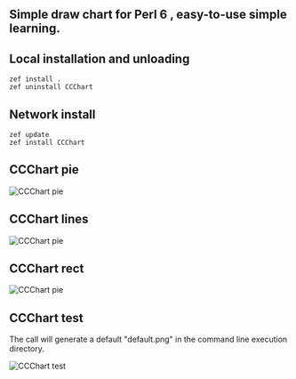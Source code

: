 ## Simple draw chart for Perl 6 , easy-to-use simple learning.



## Local installation and unloading

```shell
zef install .
zef uninstall CCChart
```

## 

## Network install

```shell
zef update
zef install CCChart
```

## 

## CCChart pie



![CCChart pie](https://raw.github.com/ccworld1000/CCChart/master/doc/screenshot/default.png)



## CCChart lines



![CCChart pie](https://raw.github.com/ccworld1000/CCChart/master/doc/screenshot/default_lines.png)

## 

## CCChart rect



![CCChart pie](https://raw.github.com/ccworld1000/CCChart/master/doc/screenshot/default_rect.png)

## 

## CCChart test

The call will generate a default "default.png" in the command line execution directory.



![CCChart test](https://raw.github.com/ccworld1000/CCChart/master/doc/screenshot/test.png)

